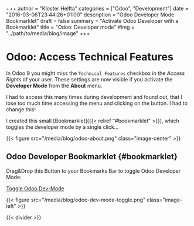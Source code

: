 +++
author = "Kloster Helfta"
categories = ["Odoo", "Development"]
date = "2016-03-06T23:44:26+01:00"
description = "Odoo Developer Mode Bookmarklet"
draft = false
summary = "Activate Odoo Developer with a Bookmarklet"
title = "Odoo: Developer mode"
#img = "../path/to/media/blog/image"
+++

# Odoo: Access Technical Features

In Odoo 9 you might miss the `Technical Features` checkbox in the *Access
Rights* of your user. These settings are now visible if you activate the
**Developer Mode** from the **About** menu.

I had to access this many times during development and found out, that I lose
too much time accessing the menu and clicking on the button. I had to change
this!

I created this small [Bookmarklet]({{< relref "#bookmarklet" >}}),
which toggles the developer mode by a single click...

{{< figure src="/media/blog/odoo-about.png" class="image-center" >}}



## Odoo Developer Bookmarklet {#bookmarklet}


Drag&Drop this Button to your Bookmarks Bar to toggle Odoo Developer Mode:

<a class="btn btn-success" href="javascript:(function(){
  var url=location.href.split(location.hash)[0];
  if(!url.endsWith('?debug')){
    location.href=url+'?debug'+location.hash;
  }else{
    if (confirm('Already in developer Mode. Do you want to Leave?')){
      url=url.split('?debug')[0];
      location.href=url+location.hash;
    }
  }})()">
  Toggle Odoo Dev-Mode
</a>

{{< figure src="/media/blog/odoo-dev-mode-toggle.png" class="image-left" >}}

{{< divider >}}
